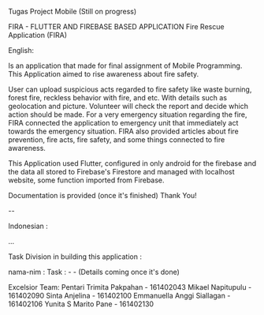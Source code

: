 Tugas Project Mobile (Still on progress)

FIRA - FLUTTER AND FIREBASE BASED APPLICATION
Fire Rescue Application (FIRA)

English:

Is an application that made for final assignment of Mobile Programming. This Application aimed to rise awareness about fire safety. 

User can upload suspicious acts regarded to fire safety like waste burning, forest fire, reckless behavior with fire, and etc. With details such as geolocation and picture. Volunteer will check the report and decide which action should be made.
For a very emergency situation regarding the fire, FIRA connected the application to emergency unit that immediately act towards the emergency situation.
FIRA also provided articles about fire prevention, fire acts, fire safety, and some things connected to fire awareness.

This Application used Flutter, configured in only android for the firebase and the data all stored to Firebase's Firestore and managed with localhost website, some function imported from Firebase.

Documentation is provided (once it's finished)
Thank You!

--

Indonesian :

...

Task Division in building this application :

nama-nim :
Task : -
       -
(Details coming once it's done)



Excelsior Team:
Pentari Trimita Pakpahan - 161402043
Mikael Napitupulu - 161402090
Sinta Anjelina - 161402100 
Emmanuella Anggi Siallagan - 161402106 
Yunita S Marito Pane - 161402130 
